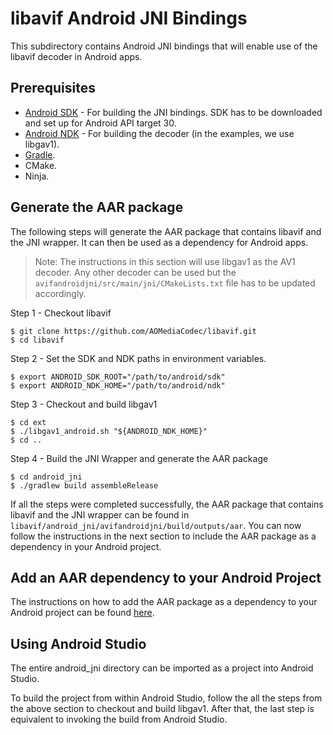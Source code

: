 # libavif Android JNI Bindings

This subdirectory contains Android JNI bindings that will enable use of the libavif decoder in Android apps.


## Prerequisites

* [Android SDK](https://developer.android.com/studio#downloads) - For building the JNI bindings. SDK has to be downloaded and set up for Android API target 30.
* [Android NDK](https://developer.android.com/ndk/downloads) - For building the decoder (in the examples, we use libgav1).
* [Gradle](https://gradle.org/).
* CMake.
* Ninja.

## Generate the AAR package

The following steps will generate the AAR package that contains libavif and the JNI wrapper. It can then be used as a dependency for Android apps.

> Note: The instructions in this section will use libgav1 as the AV1 decoder. Any other decoder can be used but the `avifandroidjni/src/main/jni/CMakeLists.txt` file has to be updated accordingly.

Step 1 - Checkout libavif
```
$ git clone https://github.com/AOMediaCodec/libavif.git
$ cd libavif
```
Step 2 - Set the SDK and NDK paths in environment variables.
```
$ export ANDROID_SDK_ROOT="/path/to/android/sdk"
$ export ANDROID_NDK_HOME="/path/to/android/ndk"
```
Step 3 - Checkout and build libgav1
```
$ cd ext
$ ./libgav1_android.sh "${ANDROID_NDK_HOME}"
$ cd ..
```
Step 4 - Build the JNI Wrapper and generate the AAR package
```
$ cd android_jni
$ ./gradlew build assembleRelease
```

If all the steps were completed successfully, the AAR package that contains libavif and the JNI wrapper can be found in `libavif/android_jni/avifandroidjni/build/outputs/aar`. You can now follow the instructions in the next section to include the AAR package as a dependency in your Android project.

## Add an AAR dependency to your Android Project

The instructions on how to add the AAR package as a dependency to your Android project can be found [here](https://developer.android.com/studio/projects/android-library#psd-add-aar-jar-dependency).

## Using Android Studio

The entire android_jni directory can be imported as a project into Android Studio.

To build the project from within Android Studio, follow the all the steps from the above section to checkout and build libgav1. After that, the last step is equivalent to invoking the build from Android Studio.
